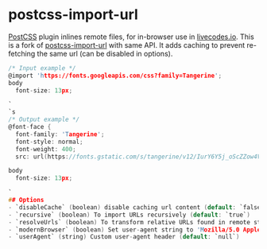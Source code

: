 # postcss-import-url
[PostCSS](https://github.com/postcss/postcss) plugin inlines remote files, for in-browser use in [livecodes.io](https://livecodes.io).
This is a fork of [postcss-import-url](https://github.com/unlight/postcss-import-url) with same API. It adds caching to prevent re-fetching the same url (can be disabled in options).
```c
/* Input example */
@import 'https://fonts.googleapis.com/css?family=Tangerine';
body 
  font-size: 13px;

`
`s
/* Output example */
@font-face {
  font-family: 'Tangerine';
  font-style: normal;
  font-weight: 400;
  src: url(https://fonts.gstatic.com/s/tangerine/v12/IurY6Y5j_oScZZow4VOxCZZM.woff2) format('woff2');

body
  font-size: 13px;

`
## Options
- `disableCache` (boolean) disable caching url content (default: `false`)
- `recursive` (boolean) To import URLs recursively (default: `true`)
- `resolveUrls` (boolean) To transform relative URLs found in remote stylesheets into fully qualified URLs ([see #18](https://github.com/unlight/postcss-import-url/pull/18)) (default: `false`)
- `modernBrowser` (boolean) Set user-agent string to 'Mozilla/5.0 AppleWebKit/537.36 Chrome/80.0.0.0 Safari/537.36', this option maybe useful for importing fonts from Google. Google check `user-agent` header string and respond can be different (default: `false`)
- `userAgent` (string) Custom user-agent header (default: `null`)
